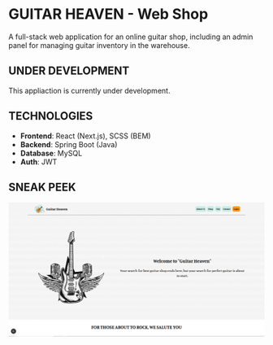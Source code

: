 # GUITAR HEAVEN - Web Shop

A full-stack web application for an online guitar shop, including an admin panel for managing guitar inventory in the warehouse.

## UNDER DEVELOPMENT

This appliaction is currently under development.

## TECHNOLOGIES

- **Frontend**: React (Next.js), SCSS (BEM)
- **Backend**: Spring Boot (Java)
- **Database**: MySQL
- **Auth**: JWT

## SNEAK PEEK

![Guitar Web Shop](./frontend/public/screenshot.png)
